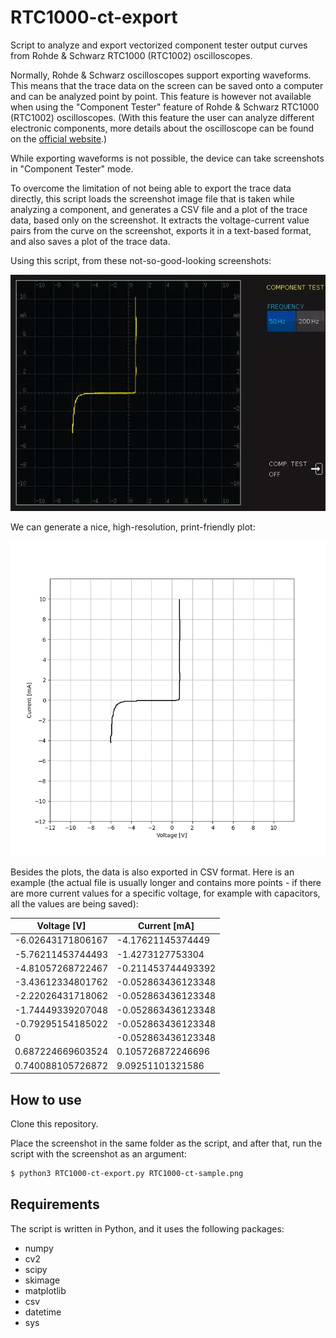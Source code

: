 # RTC1000-ct-export
Script to analyze and export vectorized component tester output curves from Rohde &amp; Schwarz RTC1000 (RTC1002) oscilloscopes.

Normally, Rohde &amp; Schwarz oscilloscopes support exporting waveforms. This means that the trace data on the screen can be saved onto a computer and can be analyzed point by point. This feature is however not available when using the "Component Tester" feature of Rohde &amp; Schwarz RTC1000 (RTC1002) oscilloscopes. (With this feature the user can analyze different electronic components, more details about the oscilloscope can be found on the [official website](https://www.rohde-schwarz.com/products/test-and-measurement/oscilloscopes/rs-rtc1000-oscilloscope_63493-515585.html).)

While exporting waveforms is not possible, the device can take screenshots in "Component Tester" mode.

To overcome the limitation of not being able to export the trace data directly, this script loads the screenshot image file that is taken while analyzing a component, and generates a CSV file and a plot of the trace data, based only on the screenshot. It extracts the voltage-current value pairs from the curve on the screenshot, exports it in a text-based format, and also saves a plot of the trace data.

Using this script, from these not-so-good-looking screenshots:

![original-screenshot](RTC1000-ct-sample.png)

We can generate a nice, high-resolution, print-friendly plot:

![result-plot](docs/sample-plot.png)

Besides the plots, the data is also exported in CSV format. Here is an example (the actual file is usually longer and contains more points - if there are more current values for a specific voltage, for example with capacitors, all the values are being saved):

| Voltage [V]       | Current [mA]       |
|-------------------|--------------------|
| -6.02643171806167 | -4.17621145374449  |
| -5.76211453744493 | -1.4273127753304   |
| -4.81057268722467 | -0.211453744493392 |
| -3.43612334801762 | -0.052863436123348 |
| -2.22026431718062 | -0.052863436123348 |
| -1.74449339207048 | -0.052863436123348 |
| -0.79295154185022 | -0.052863436123348 |
| 0                 | -0.052863436123348 |
| 0.687224669603524 | 0.105726872246696  |
| 0.740088105726872 | 9.09251101321586   |

## How to use

Clone this repository.

Place the screenshot in the same folder as the script, and after that, run the script with the screenshot as an argument:

```bash
$ python3 RTC1000-ct-export.py RTC1000-ct-sample.png
```

## Requirements

The script is written in Python, and it uses the following packages:
- numpy
- cv2
- scipy
- skimage
- matplotlib
- csv
- datetime
- sys
